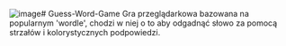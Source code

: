 ![image](https://github.com/Smieluuu/Guess-Word-Game/assets/96179878/ab936db4-c980-4ae9-a5f0-7d7b7cc58b1e)# Guess-Word-Game
Gra przeglądarkowa bazowana na popularnym 'wordle', chodzi w niej o to aby odgadnąć słowo za pomocą strzałów i kolorystycznych podpowiedzi. 
